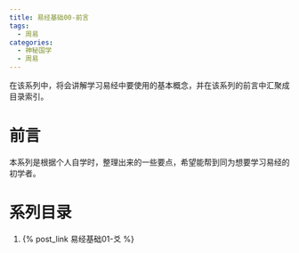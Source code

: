 ```yaml
---
title: 易经基础00-前言
tags:
  - 周易
categories:
  - 神秘国学
  - 周易
---
```


在该系列中，将会讲解学习易经中要使用的基本概念，并在该系列的前言中汇聚成目录索引。

<!-- more -->

# 前言

本系列是根据个人自学时，整理出来的一些要点，希望能帮到同为想要学习易经的初学者。

# 系列目录

1. {% post_link 易经基础01-爻 %}
